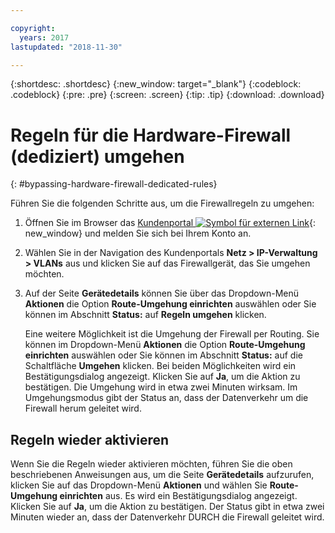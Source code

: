 ```yaml
---

copyright:
  years: 2017
lastupdated: "2018-11-30"

---
```


{:shortdesc: .shortdesc}
{:new_window: target="_blank"}
{:codeblock: .codeblock}
{:pre: .pre}
{:screen: .screen}
{:tip: .tip}
{:download: .download}

# Regeln für die Hardware-Firewall (dediziert) umgehen
{: #bypassing-hardware-firewall-dedicated-rules}

Führen Sie die folgenden Schritte aus, um die Firewallregeln zu umgehen:

1. Öffnen Sie im Browser das [Kundenportal ![Symbol für externen Link](../../icons/launch-glyph.svg "Symbol für externen Link")](https://control.softlayer.com/){: new_window} und melden Sie sich bei Ihrem Konto an.
2. Wählen Sie in der Navigation des Kundenportals **Netz > IP-Verwaltung > VLANs** aus und klicken Sie auf das Firewallgerät, das Sie umgehen möchten.
3. Auf der Seite **Gerätedetails** können Sie über das Dropdown-Menü **Aktionen** die Option **Route-Umgehung einrichten** auswählen oder Sie können im Abschnitt **Status:** auf **Regeln umgehen** klicken.  

	Eine weitere Möglichkeit ist die Umgehung der Firewall per Routing. Sie können im Dropdown-Menü **Aktionen** die Option **Route-Umgehung einrichten** auswählen oder Sie können im Abschnitt **Status:** auf die Schaltfläche **Umgehen** klicken. Bei beiden Möglichkeiten wird ein Bestätigungsdialog angezeigt. Klicken Sie auf **Ja**, um die Aktion zu bestätigen. Die Umgehung wird in etwa zwei Minuten wirksam. Im Umgehungsmodus gibt der Status an, dass der Datenverkehr um die Firewall herum geleitet wird.

## Regeln wieder aktivieren

Wenn Sie die Regeln wieder aktivieren möchten, führen Sie die oben beschriebenen Anweisungen aus, um die Seite **Gerätedetails** aufzurufen, klicken Sie auf das Dropdown-Menü **Aktionen** und wählen Sie **Route-Umgehung einrichten** aus. Es wird ein Bestätigungsdialog angezeigt. Klicken Sie auf **Ja**, um die Aktion zu bestätigen. Der Status gibt in etwa zwei Minuten wieder an, dass der Datenverkehr DURCH die Firewall geleitet wird.
